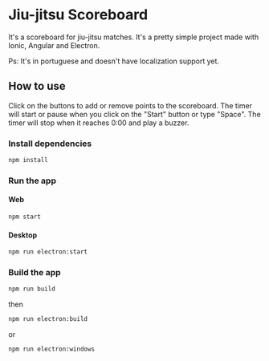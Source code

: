 # Jiu-jitsu Scoreboard

It's a scoreboard for jiu-jitsu matches. It's a pretty simple project made with Ionic, Angular and Electron.

Ps: It's in portuguese and doesn't have localization support yet.

## How to use

Click on the buttons to add or remove points to the scoreboard. The timer will start or pause when you click on the "Start" button or type "Space". The timer will stop when it reaches 0:00 and play a buzzer.


### Install dependencies

```bash
npm install
```

### Run the app

#### Web

```bash
npm start
```

#### Desktop

```bash
npm run electron:start
```

### Build the app


```bash
npm run build
```
then

```bash
npm run electron:build
```
or

```bash
npm run electron:windows
```